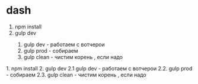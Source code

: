 # dash
<ol>
<li>npm install</li>
<li>gulp dev</li>
<ol>
<li>gulp dev - работаем с вотчерои</li>
<li>gulp prod - собираем</li>
<li>gulp clean - чистим корень , если надо</li>
</ol>
</ol>
1. npm install
2. gulp dev
2.1 gulp dev - работаем с вотчерои
2.2. gulp prod - собираем
2.3. gulp clean - чистим корень , если надо
